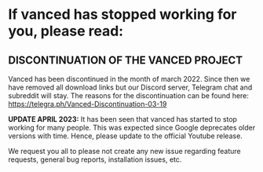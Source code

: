 # If vanced has stopped working for you, please read:

## DISCONTINUATION OF THE VANCED PROJECT

Vanced has been discontinued in the month of march 2022. Since then we have removed all download links but our Discord server, Telegram chat and subreddit will stay. The reasons for the discontinuation can be found here: https://telegra.ph/Vanced-Discontinuation-03-19

**UPDATE APRIL 2023:** It has been seen that vanced has started to stop working for many people. This was expected since Google deprecates older versions with time. Hence, please update to the official Youtube release.

We request you all to please not create any new issue regarding feature requests, general bug reports, installation issues, etc.
